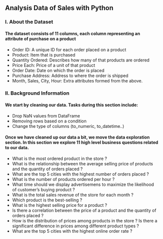 ## Analysis Data of Sales with Python
### I. About the Dataset
#### The dataset consists of 11 columns, each column representing an attribute of purchase on a product
- Order ID: A unique ID for each order placed on a product
- Product: Item that is purchased
- Quantity Ordered: Describes how many of that products are ordered
- Price Each: Price of a unit of that product
- Order Date: Date on which the order is placed
- Purchase Address: Address to where the order is shipped
- Month, Sales, City, Hour: Extra attributes formed from the above.

### II. Background Information
#### We start by cleaning our data. Tasks during this section include:
- Drop NaN values from DataFrame
- Removing rows based on a condition
- Change the type of columns (to_numeric, to_datetime..)

#### Once we have cleaned up our data a bit, we move the data exploration section. In this section we explore 11 high level business questions related to our data.
- What is the most ordered product in the store ?
- What is the relationship between the average selling price of products and the quantity of orders placed ?
- What are the top 5 cities with the highest number of orders placed ?
- What is the number of products ordered per hour ?
- What time should we display advertisemens to maximize the likelihood of customer’s buying product ?
- What is the total sales revenue of the store for each month ?
- Which product is the best-selling ?
- What is the highest selling price for a product ?
- Is there a correlation between the price of a product and the quantity of orders placed ?
- How is the distribution of prices among products in the store ? Is there a significant difference in prices among different product types ?
- What are the top 5 cities with the highest online order rate ?
